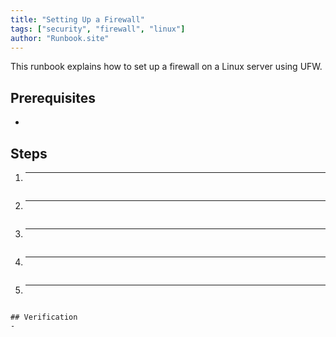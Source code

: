 ```yaml
---
title: "Setting Up a Firewall"
tags: ["security", "firewall", "linux"]
author: "Runbook.site"
---
```


This runbook explains how to set up a firewall on a Linux server using UFW.

## Prerequisites
-

## Steps

1. ** **
```bash
```
2. ** **
```bash
```
3. ** **
```bash
```
4. ** **
```bash
```
5. ** **
   ```bash
```

## Verification
- 